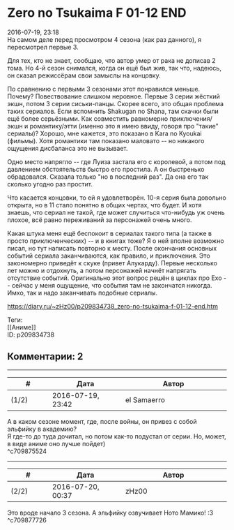 Zero no Tsukaima F 01-12 END
============================

  
2016-07-19, 23:18  
 На самом деле перед просмотром 4 сезона (как раз данного), я пересмотрел первые 3.   
   
 Для тех, кто не знает, сообщаю, что автор умер от рака не дописав 2 тома. Но 4-й сезон снимался, когда он ещё был жив, так что, надеюсь, он сказал режиссёрам свои замыслы на концовку.   
   
 По сравнению с первыми 3 сезонами этот понравился меньше. Почему? Повествование слишком неровное. Первые 3 серии жёсткий экшн, потом 3 серии сиськи-панцы. Скорее всего, это общая проблема таких сериалов. Если вспомнить Shakugan no Shana, там скачки были ещё более серьёзными. Как совместить равномерно приключения/экшн и романтику/этти (именно это я имею ввиду, говоря про "такие" сериалы)? Хорошо, мне кажется, это показано в Kara no Kyoukai (фильмы). Хотя романтики там показано маловато -- но никакого ощущения дисбаланса это не вызывает.   
   
 Одно место напрягло -- где Луиза застала его с королевой, а потом под давлением обстоятельств быстро его простила. А он быстренько обрадовался. Сказала только "но в последний раз". Да она его так сколько угодно раз простит.   
   
 Что касается концовки, то ей я удовлетворён. 10-я серия была довольно открыта, но в 11 стало понятно в общих чертах, что будет. И хотя знаешь, что сериал не такой, где может случиться что-нибудь уж очень плохое, всё равно переживаний за персонажей очень много.   
   
 Какая штука меня ещё беспокоит в сериалах такого типа (а также в просто приключенческих) -- и в книгах тоже? Я о ней вполне возможно писал, но тут написать повторно к месту. После окончания основных событий сериала заканчиваются, как правило, и приключения. Это закономерно приведёт к скуке (привет Алукарду). Первые несколько лет можно и отдохнуть, а потом персонажей начнёт напрягать отсутствие событий. Оригинально этот вопрос решён в циклах про Ехо -- сейчас у меня ощущение, что события там не закончатся никогда. Имхо, так и надо заканчивать подобные сериалы.   
  
<https://diary.ru/~zHz00/p209834738_zero-no-tsukaima-f-01-12-end.htm>  
  
Теги:  
[[Аниме]]  
ID: p209834738  


Комментарии: 2
--------------

  


---



|         #         |              Дата              |                     Автор                     |           ID           |
| --- | --- | --- | --- |
| (1/2) | 2016-07-19, 23:42 | el Samaerro | c709875524 |

  
 А в каком сезоне момент, где, после войны, он привез с собой эльфийку в академию?   
 Я где-то до туда дочитал, но потом как-то подустал от серии. Но, может, в виде аниме оно лучше пойдет)   
 ^c709875524

---



|         #         |              Дата              |                     Автор                     |           ID           |
| --- | --- | --- | --- |
| (2/2) | 2016-07-20, 00:37 | zHz00 | c709877726 |

  
 Это вроде начало 3 сезона. А эльфийку озвучивает Ното Мамико! :3   
 ^c709877726